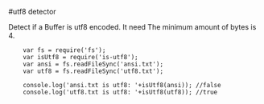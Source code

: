 \#utf8 detector

Detect if a Buffer is utf8 encoded. It need The minimum amount of bytes is 4.

        var fs = require('fs');
        var isUtf8 = require('is-utf8');
        var ansi = fs.readFileSync('ansi.txt');
        var utf8 = fs.readFileSync('utf8.txt');
        
        console.log('ansi.txt is utf8: '+isUtf8(ansi)); //false
        console.log('utf8.txt is utf8: '+isUtf8(utf8)); //true
